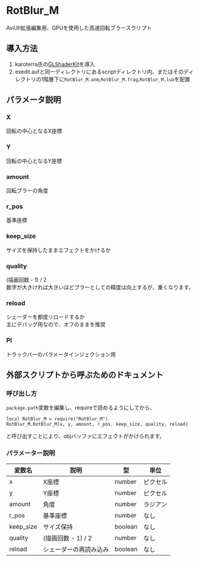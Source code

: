 # RotBlur_M
AviUtl拡張編集用、GPUを使用した高速回転ブラースクリプト

## 導入方法
1. karoterra氏の[GLShaderKit](https://github.com/karoterra/aviutl-GLShaderKit)を導入
2. exedit.aufと同一ディレクトリにあるscriptディレクトリ内、またはそのディレクトリの1階層下に`RotBlur_M.anm`,`RotBlur_M.frag`,`RotBlur_M.lua`を配置

## パラメータ説明
### X
回転の中心となるX座標
### Y
回転の中心となるY座標
### amount
回転ブラーの角度
### r_pos
基準座標
### keep_size
サイズを保持したままエフェクトをかけるか
### quality
(描画回数 - 1) / 2  
数字が大きければ大きいほどブラーとしての精度は向上するが、重くなります。
### reload
シェーダーを都度リロードするか  
主にデバッグ用なので、オフのままを推奨
### PI
トラックバーのパラメータインジェクション用

## 外部スクリプトから呼ぶためのドキュメント
### 呼び出し方
`package.path`変数を編集し、requireで読めるようにしてから、
```
local RotBlur_M = require("RotBlur_M")
RotBlur_M.RotBlur_M(x, y, amount, r_pos, keep_size, quality, reload)
```
と呼び出すことにより、objバッファにエフェクトがかけられます。

### パラメーター説明
|変数名   |説明                  |型     |単位    |
|---------|----------------------|-------|--------|
|x        |X座標                 |number |ピクセル|
|y        |Y座標                 |number |ピクセル|
|amount   |角度                  |number |ラジアン|
|r_pos    |基準座標              |number |なし    |
|keep_size|サイズ保持            |boolean|なし    |
|quality  |(描画回数 - 1) / 2    |number |なし    |
|reload   |シェーダーの再読み込み|boolean|なし    |
